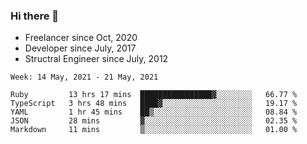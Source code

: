 ### Hi there 👋

- Freelancer since Oct, 2020
- Developer since July, 2017
- Structral Engineer since July, 2012

<!--START_SECTION:waka-->
```text
Week: 14 May, 2021 - 21 May, 2021

Ruby         13 hrs 17 mins  ████████████████▓░░░░░░░░   66.77 % 
TypeScript   3 hrs 48 mins   ████▓░░░░░░░░░░░░░░░░░░░░   19.17 % 
YAML         1 hr 45 mins    ██▒░░░░░░░░░░░░░░░░░░░░░░   08.84 % 
JSON         28 mins         ▓░░░░░░░░░░░░░░░░░░░░░░░░   02.35 % 
Markdown     11 mins         ▒░░░░░░░░░░░░░░░░░░░░░░░░   01.00 % 
```
<!--END_SECTION:waka-->
